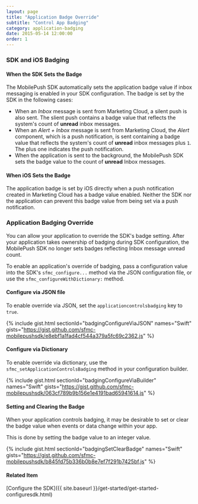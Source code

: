 ```yaml
---
layout: page
title: "Application Badge Override"
subtitle: "Control App Badging"
category: application-badging
date: 2015-05-14 12:00:00
order: 1
---
```

### SDK and iOS Badging

#### When the SDK Sets the Badge
The MobilePush SDK automatically sets the application badge value if inbox messaging is enabled in your SDK configuration. The badge is set by the SDK in the following cases:

- When an *Inbox* message is sent from Marketing Cloud, a silent push is also sent. The slient push contains a badge value that reflects the system's count of **unread** inbox messages.
- When an *Alert + Inbox* message is sent from Marketing Cloud, the *Alert* component, which is a push notification, is sent containing a badge value that reflects the system's count of **unread** inbox messages plus `1`. The plus one indicates the push notification.
- When the application is sent to the background, the MobilePush SDK sets the badge value to the count of **unread** Inbox messages.

#### When iOS Sets the Badge

The application badge is set by iOS directly when a push notification created in Marketing Cloud has a badge value enabled. Neither the SDK nor the application can prevent this badge value from being set via a push notification.

### Application Badging Override

You can allow your application to override the SDK's badge setting. After your application takes ownership of badging during SDK configuration, the MobilePush SDK no longer sets badges reflecting Inbox message unread count.

To enable an application's override of badging, pass a configuration value into the SDK's `sfmc_configure...` method via the JSON configuration file, or use the `sfmc_configureWithDictionary:` method.

#### Configure via JSON file

To enable override via JSON, set the `applicationcontrolsbadging` key to `true`.

{% include gist.html sectionId="badgingConfigureViaJSON" names="Swift" gists="https://gist.github.com/sfmc-mobilepushsdk/e8ebf1a1fad4cf544a379a5fc69c2362.js" %}

#### Configure via Dictionary

To enable override via dictionary, use the `sfmc_setApplicationControlsBadging` method in your configuration builder.

{% include gist.html sectionId="badgingConfigureViaBuilder" names="Swift" gists="https://gist.github.com/sfmc-mobilepushsdk/063cf789b9b156e1e4191bad65941614.js" %}

#### Setting and Clearing the Badge

When your application controls badging, it may be desirable to set or clear the badge value when events or data change within your app.

This is done by setting the badge value to an integer value.

{% include gist.html sectionId="badgingSetClearBadge" names="Swift" gists="https://gist.github.com/sfmc-mobilepushsdk/b845fd75b336b0b8e7ef7f291b7425bf.js" %}


#### Related Item
[Configure the SDK]({{ site.baseurl }}/get-started/get-started-configuresdk.html)
